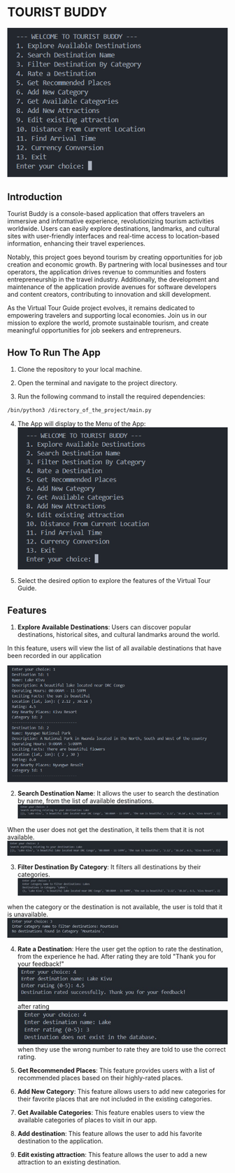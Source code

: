 # TOURIST BUDDY

![alt text](assets/menu.png)

## Introduction

Tourist Buddy is a console-based application that offers travelers an immersive and informative experience, revolutionizing tourism activities worldwide. Users can easily explore destinations, landmarks, and cultural sites with user-friendly interfaces and real-time access to location-based information, enhancing their travel experiences. 

Notably, this project goes beyond tourism by creating opportunities for job creation and economic growth. By partnering with local businesses and tour operators, the application drives revenue to communities and fosters entrepreneurship in the travel industry. Additionally, the development and maintenance of the application provide avenues for software developers and content creators, contributing to innovation and skill development.

As the Virtual Tour Guide project evolves, it remains dedicated to empowering travelers and supporting local economies. Join us in our mission to explore the world, promote sustainable tourism, and create meaningful opportunities for job seekers and entrepreneurs.

## How To Run The App

1. Clone the repository to your local machine.

2. Open the terminal and navigate to the project directory.

3. Run the following command to install the required dependencies:

```bash
/bin/python3 /directory_of_the_project/main.py
```

4. The App will display to the Menu of the App:
![alt text](assets/menu.png)

5. Select the desired option to explore the features of the Virtual Tour Guide.

## Features

1. **Explore Available Destinations**: Users can discover popular destinations, historical sites, and cultural landmarks around the world.

In this feature, users will view the list of all available destinations that have been recorded in our application

![alt text](assets/destination-list.png)

2. **Search Destination Name**: It allows the user to search the destination by name, from the list of available destinations.
![alt text](image.png)

When the user does not get the destination, it tells them that it is not available. ![alt text](image-1.png)

3. **Filter Destination By Category**: It filters all destinations by their categories.
![alt text](image-2.png)

when the category or the destination is not available, the user is told that it is unavailable.
![alt text](image-3.png)

4. **Rate a Destination**: Here the user get the option to rate the destination, from the experience he had. After rating they are told "Thank you for your feedback!"
![alt text](image-4.png) after rating
![alt text](image-5.png) when they use the wrong number to rate they are told to use the correct rating.

5. **Get Recommended Places**: This feature provides users with a list of recommended places based on their highly-rated places.

6. **Add New Category**: This feature allows users to add new categories for their favorite places that are not included in the existing categories.

7. **Get Available Categories**: This feature enables users to view the available categories of places to visit in our app.

8. **Add destination**: This feature allows the user to add his favorite destination to the application.

9. **Edit existing attraction**: This feature allows the user to add a new attraction to an existing destination.